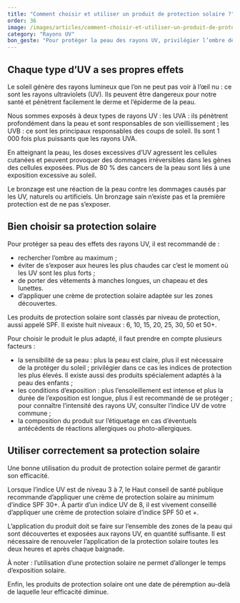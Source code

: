 ```yaml
---
title: "Comment choisir et utiliser un produit de protection solaire ?"
order: 36
image: /images/articles/comment-choisir-et-utiliser-un-produit-de-protection-solaire.jpg
category: "Rayons UV"
bon_geste: "Pour protéger la peau des rayons UV, privilégier l’ombre dès que possible et appliquer une crème de protection solaire adaptée sur l’ensemble des zones découvertes."
---
```


## Chaque type d’UV a ses propres effets

Le soleil génère des rayons lumineux que l’on ne peut pas voir à l’œil nu : ce sont les rayons ultraviolets (UV). Ils peuvent être dangereux pour notre santé et pénètrent facilement le derme et l’épiderme de la peau. 
 
Nous sommes exposés à deux types de rayons UV :
les UVA : ils pénètrent profondément dans la peau et sont responsables de son vieillissement ;
les UVB : ce sont les principaux responsables des coups de soleil. Ils sont 1 000 fois plus puissants que les rayons UVA.
 
En atteignant la peau, les doses excessives d’UV agressent les cellules cutanées et peuvent provoquer des dommages irréversibles dans les gènes des cellules exposées. Plus de 80 % des cancers de la peau sont liés à une exposition excessive au soleil.

Le bronzage est une réaction de la peau contre les dommages causés par les UV, naturels ou artificiels. Un bronzage sain n’existe pas et la première protection est de ne pas s’exposer.

## Bien choisir sa protection solaire

Pour protéger sa peau des effets des rayons UV, il est recommandé de :
- rechercher l’ombre au maximum ;
- éviter de s’exposer aux heures les plus chaudes car c’est le moment où les UV sont les plus forts ;
- de porter des vêtements à manches longues, un chapeau et des lunettes. 
- d’appliquer une crème de protection solaire adaptée sur les zones découvertes. 

Les produits de protection solaire sont classés par niveau de protection, aussi appelé SPF. Il existe huit niveaux : 6, 10, 15, 20, 25, 30, 50 et 50+.

Pour choisir le produit le plus adapté, il faut prendre en compte plusieurs facteurs :
- la sensibilité de sa peau : plus la peau est claire, plus il est nécessaire de la protéger du soleil ; privilégier dans ce cas les indices de protection les plus élevés. Il existe aussi des produits spécialement adaptés à la peau des enfants ;
- les conditions d’exposition : plus l’ensoleillement est intense et plus la durée de l’exposition est longue, plus il est recommandé de se protéger ; pour connaître l’intensité des rayons UV, consulter l’indice UV de votre commune ;
- la composition du produit sur l’étiquetage en cas d’éventuels antécédents de réactions allergiques ou photo-allergiques. 
­
## Utiliser correctement sa protection solaire

Une bonne utilisation du produit de protection solaire permet de garantir son efficacité.
 
Lorsque l’indice UV est de niveau 3 à 7, le Haut conseil de santé publique recommande d’appliquer une crème de protection solaire au minimum d’indice SPF 30+. À partir d’un indice UV de 8, il est vivement conseillé d’appliquer une crème de protection solaire d’indice SPF 50 et +.
 
L’application du produit doit se faire sur l’ensemble des zones de la peau qui sont découvertes et exposées aux rayons UV, en quantité suffisante. Il est nécessaire de renouveler l’application de la protection solaire toutes les deux heures et après chaque baignade.
 
À noter : l’utilisation d’une protection solaire ne permet d’allonger le temps d’exposition solaire. 
 
Enfin, les produits de protection solaire ont une date de péremption au-delà de laquelle leur efficacité diminue.
